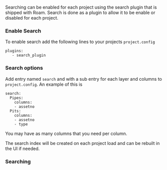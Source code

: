 Searching can be enabled for each project using the search plugin that is shipped with Roam.  Search is done as a plugin to allow it to be enable or disabled for each project.

### Enable Search

To enable search add the following lines to your projects `project.config`

```
plugins:
   - search_plugin
```

### Search options 

Add entry named `search` and with a sub entry for each layer and columns to `project.config`.  An example of this is

```
search:
  Pipes:
    columns:
    - assetno
  Pits:
    columns:
    - assetno
    - type
```

You may have as many columns that you need per column.

The search index will be created on each project load and can be rebuilt in the UI if needed.

### Searching